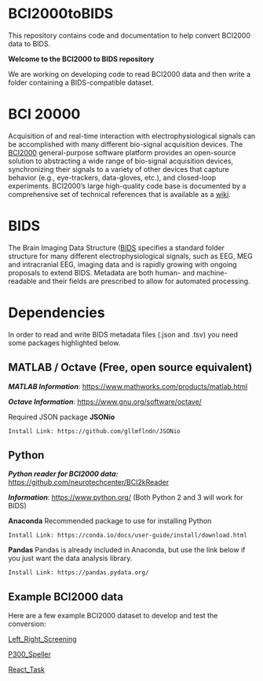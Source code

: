 # BCI2000toBIDS
This repository contains code and documentation to help convert BCI2000 data to BIDS.

**Welcome to the BCI2000 to BIDS repository**

We are working on developing code to read BCI2000 data and then write a folder containing a BIDS-compatible dataset.

# BCI 20000
Acquisition of and real-time interaction with electrophysiological signals can be accomplished with many different bio-signal acquisition devices. The [BCI2000][BCI2000] general-purpose software platform provides an open-source solution to abstracting a wide range of bio-signal acquisition devices, synchronizing their signals to a variety of other devices that capture behavior (e.g., eye-trackers, data-gloves, etc.), and closed-loop experiments. BCI2000’s large high-quality code base is documented by a comprehensive set of technical references that is available as a [wiki](http://doc.bci2000.org).

# BIDS
The Brain Imaging Data Structure ([BIDS][bids] specifies a standard folder structure for many different electrophysiological signals, such as EEG, MEG and intracranial EEG, imaging data and is rapidly growing with ongoing proposals to extend BIDS. Metadata are both human- and machine-readable and their fields are prescribed to allow for automated processing.

# Dependencies
In order to read and write BIDS metadata files (.json and .tsv) you need some packages highlighted below.

## MATLAB / Octave (Free, open source equivalent)
***MATLAB Information***: https://www.mathworks.com/products/matlab.html

***Octave Information***: https://www.gnu.org/software/octave/

Required JSON package
**JSONio**

	Install Link: https://github.com/gllmflndn/JSONio


## Python

***Python reader for BCI2000 data:*** https://github.com/neurotechcenter/BCI2kReader

***Information***: https://www.python.org/ (Both Python 2 and 3 will work for BIDS)

**Anaconda** Recommended package to use for installing Python

	Install Link: https://conda.io/docs/user-guide/install/download.html

**Pandas**
Pandas is already included in Anaconda, but use the link below if you just want the data analysis library.

	Install Link: https://pandas.pydata.org/


## Example BCI2000 data

Here are a few example BCI2000 dataset to develop and test the conversion:

[Left_Right_Screening](https://www.dropbox.com/s/5cj4jgl2y8heddv/Left_Right_Screening.zip?dl=0)

[P300_Speller](https://www.dropbox.com/s/92hrkh2or0n6nl3/P300_Speller.zip?dl=0)

[React_Task](https://www.dropbox.com/s/1jkgc0ddbwcf67d/React_Task.zip?dl=0)



[bids]: https://bids.neuroimaging.io/
[BCI2000]: https://www.bci2000.org/
